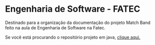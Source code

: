 # Engenharia de Software - FATEC
Destinado para a organização da documentação do projeto Match Band feito na aula de Engenharia de Software na Fatec.

Se você está procurando o repositório projeto em java, <a href="https://github.com/joohnnathans/MatchBand">clique aqui.</a>
